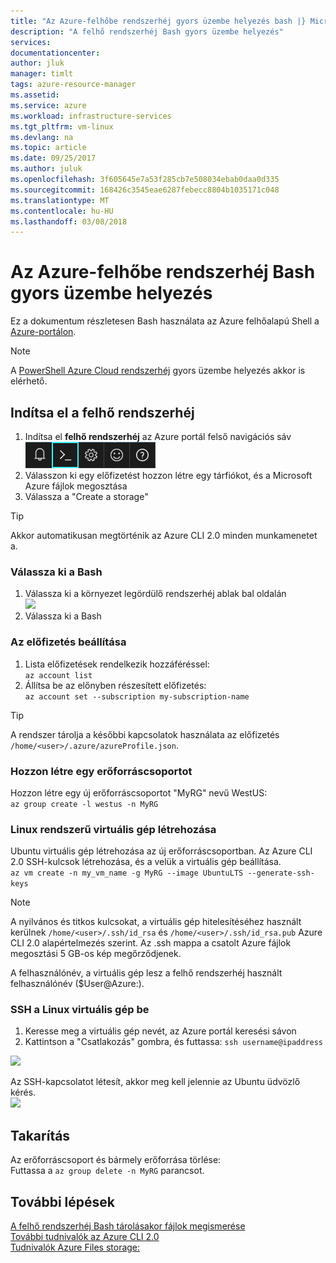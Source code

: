 ```yaml
---
title: "Az Azure-felhőbe rendszerhéj gyors üzembe helyezés bash |} Microsoft Docs"
description: "A felhő rendszerhéj Bash gyors üzembe helyezés"
services: 
documentationcenter: 
author: jluk
manager: timlt
tags: azure-resource-manager
ms.assetid: 
ms.service: azure
ms.workload: infrastructure-services
ms.tgt_pltfrm: vm-linux
ms.devlang: na
ms.topic: article
ms.date: 09/25/2017
ms.author: juluk
ms.openlocfilehash: 3f605645e7a53f285cb7e508034ebab0daa0d335
ms.sourcegitcommit: 168426c3545eae6287febecc8804b1035171c048
ms.translationtype: MT
ms.contentlocale: hu-HU
ms.lasthandoff: 03/08/2018
---
```

# <a name="quickstart-for-bash-in-azure-cloud-shell"></a>Az Azure-felhőbe rendszerhéj Bash gyors üzembe helyezés

Ez a dokumentum részletesen Bash használata az Azure felhőalapú Shell a [Azure-portálon](https://ms.portal.azure.com/).

> [!NOTE]
> A [PowerShell Azure Cloud rendszerhéj](quickstart-powershell.md) gyors üzembe helyezés akkor is elérhető.

## <a name="start-cloud-shell"></a>Indítsa el a felhő rendszerhéj
1. Indítsa el **felhő rendszerhéj** az Azure portál felső navigációs sáv <br>
![](media/quickstart/shell-icon.png)
2. Válasszon ki egy előfizetést hozzon létre egy tárfiókot, és a Microsoft Azure fájlok megosztása
3. Válassza a "Create a storage"

> [!TIP]
> Akkor automatikusan megtörténik az Azure CLI 2.0 minden munkamenetet a.

### <a name="select-the-bash-environment"></a>Válassza ki a Bash
1. Válassza ki a környezet legördülő rendszerhéj ablak bal oldalán <br>
![](media/quickstart/env-selector.png)
2. Válassza ki a Bash

### <a name="set-your-subscription"></a>Az előfizetés beállítása
1. Lista előfizetések rendelkezik hozzáféréssel: <br>
`az account list`
2. Állítsa be az előnyben részesített előfizetés: <br>
`az account set --subscription my-subscription-name`

> [!TIP]
> A rendszer tárolja a későbbi kapcsolatok használata az előfizetés `/home/<user>/.azure/azureProfile.json`.

### <a name="create-a-resource-group"></a>Hozzon létre egy erőforráscsoportot
Hozzon létre egy új erőforráscsoportot "MyRG" nevű WestUS: <br>
`az group create -l westus -n MyRG` <br>

### <a name="create-a-linux-vm"></a>Linux rendszerű virtuális gép létrehozása
Ubuntu virtuális gép létrehozása az új erőforráscsoportban. Az Azure CLI 2.0 SSH-kulcsok létrehozása, és a velük a virtuális gép beállítása. <br>
`az vm create -n my_vm_name -g MyRG --image UbuntuLTS --generate-ssh-keys`

> [!NOTE]
> A nyilvános és titkos kulcsokat, a virtuális gép hitelesítéséhez használt kerülnek `/home/<user>/.ssh/id_rsa` és `/home/<user>/.ssh/id_rsa.pub` Azure CLI 2.0 alapértelmezés szerint. Az .ssh mappa a csatolt Azure fájlok megosztási 5 GB-os kép megőrződjenek.

A felhasználónév, a virtuális gép lesz a felhő rendszerhéj használt felhasználónév ($User@Azure:).

### <a name="ssh-into-your-linux-vm"></a>SSH a Linux virtuális gép be
1. Keresse meg a virtuális gép nevét, az Azure portál keresési sávon
2. Kattintson a "Csatlakozás" gombra, és futtassa: `ssh username@ipaddress`

![](media/quickstart/sshcmd-copy.png)

Az SSH-kapcsolatot létesít, akkor meg kell jelennie az Ubuntu üdvözlő kérés. <br>
![](media/quickstart/ubuntu-welcome.png)

## <a name="cleaning-up"></a>Takarítás 
Az erőforráscsoport és bármely erőforrása törlése: <br>
Futtassa a `az group delete -n MyRG` parancsot.

## <a name="next-steps"></a>További lépések
[A felhő rendszerhéj Bash tárolásakor fájlok megismerése](persisting-shell-storage.md) <br>
[További tudnivalók az Azure CLI 2.0](https://docs.microsoft.com/cli/azure/) <br>
[Tudnivalók Azure Files storage:](../storage/files/storage-files-introduction.md) <br>
